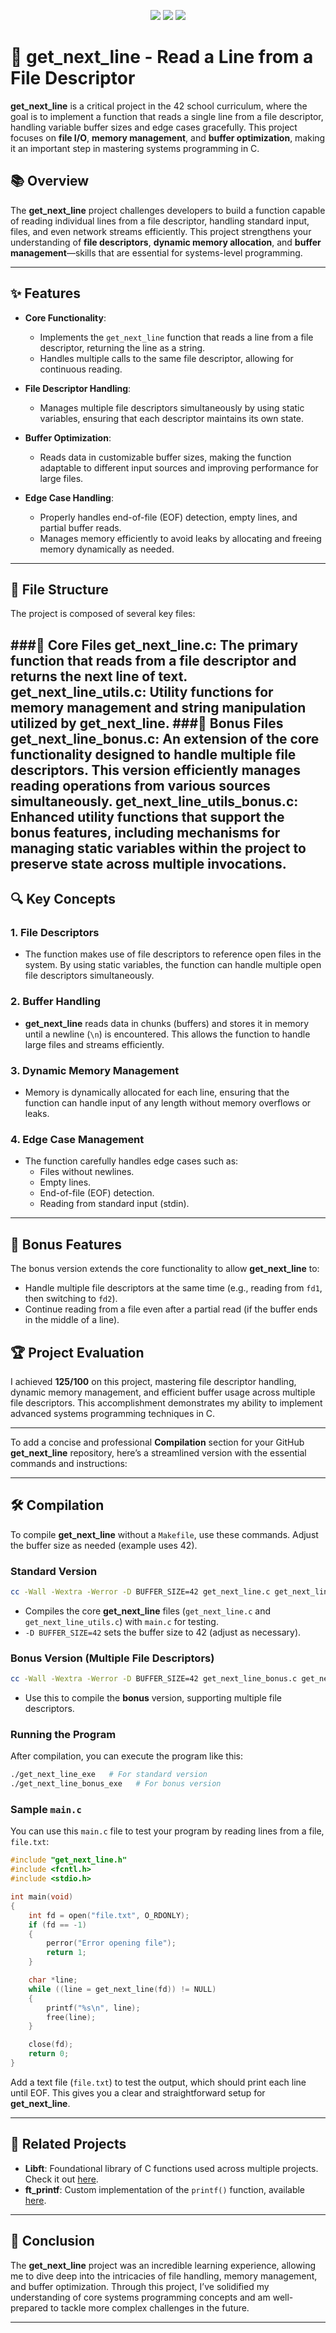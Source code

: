 <p align="center">
   <img src="https://img.shields.io/badge/get_next_line-125%2F100-brightgreen?style=flat-square"/>
   <img src="https://img.shields.io/badge/language-C-blue.svg?style=flat-square"/>
   <img src="https://img.shields.io/badge/file-descriptors-important.svg?style=flat-square"/>
</p>

# 📜 get_next_line - Read a Line from a File Descriptor

**get_next_line** is a critical project in the 42 school curriculum, where the goal is to implement a function that reads a single line from a file descriptor, handling variable buffer sizes and edge cases gracefully. This project focuses on **file I/O**, **memory management**, and **buffer optimization**, making it an important step in mastering systems programming in C.

## 📚 Overview

The **get_next_line** project challenges developers to build a function capable of reading individual lines from a file descriptor, handling standard input, files, and even network streams efficiently. This project strengthens your understanding of **file descriptors**, **dynamic memory allocation**, and **buffer management**—skills that are essential for systems-level programming.

---

## ✨ Features

- **Core Functionality**:
  - Implements the `get_next_line` function that reads a line from a file descriptor, returning the line as a string.
  - Handles multiple calls to the same file descriptor, allowing for continuous reading.
  
- **File Descriptor Handling**:
  - Manages multiple file descriptors simultaneously by using static variables, ensuring that each descriptor maintains its own state.
  
- **Buffer Optimization**:
  - Reads data in customizable buffer sizes, making the function adaptable to different input sources and improving performance for large files.

- **Edge Case Handling**:
  - Properly handles end-of-file (EOF) detection, empty lines, and partial buffer reads.
  - Manages memory efficiently to avoid leaks by allocating and freeing memory dynamically as needed.

---

## 📂 File Structure

The project is composed of several key files:

###📜 Core Files
get_next_line.c: The primary function that reads from a file descriptor and returns the next line of text.
get_next_line_utils.c: Utility functions for memory management and string manipulation utilized by get_next_line.
###📜 Bonus Files
get_next_line_bonus.c: An extension of the core functionality designed to handle multiple file descriptors. This version efficiently manages reading operations from various sources simultaneously.
get_next_line_utils_bonus.c: Enhanced utility functions that support the bonus features, including mechanisms for managing static variables within the project to preserve state across multiple invocations.
---

## 🔍 Key Concepts

### 1. **File Descriptors**
   - The function makes use of file descriptors to reference open files in the system. By using static variables, the function can handle multiple open file descriptors simultaneously.

### 2. **Buffer Handling**
   - **get_next_line** reads data in chunks (buffers) and stores it in memory until a newline (`\n`) is encountered. This allows the function to handle large files and streams efficiently.

### 3. **Dynamic Memory Management**
   - Memory is dynamically allocated for each line, ensuring that the function can handle input of any length without memory overflows or leaks.

### 4. **Edge Case Management**
   - The function carefully handles edge cases such as:
     - Files without newlines.
     - Empty lines.
     - End-of-file (EOF) detection.
     - Reading from standard input (stdin).

---

## 🌟 Bonus Features

The bonus version extends the core functionality to allow **get_next_line** to:

- Handle multiple file descriptors at the same time (e.g., reading from `fd1`, then switching to `fd2`).
- Continue reading from a file even after a partial read (if the buffer ends in the middle of a line).


## 🏆 Project Evaluation

I achieved **125/100** on this project, mastering file descriptor handling, dynamic memory management, and efficient buffer usage across multiple file descriptors. This accomplishment demonstrates my ability to implement advanced systems programming techniques in C.

---

To add a concise and professional **Compilation** section for your GitHub **get_next_line** repository, here’s a streamlined version with the essential commands and instructions:

---

## 🛠️ Compilation

To compile **get_next_line** without a `Makefile`, use these commands. Adjust the buffer size as needed (example uses 42).

### Standard Version

```bash
cc -Wall -Wextra -Werror -D BUFFER_SIZE=42 get_next_line.c get_next_line_utils.c main.c -o get_next_line_exe
```

- Compiles the core **get_next_line** files (`get_next_line.c` and `get_next_line_utils.c`) with `main.c` for testing.
- `-D BUFFER_SIZE=42` sets the buffer size to 42 (adjust as necessary).

### Bonus Version (Multiple File Descriptors)

```bash
cc -Wall -Wextra -Werror -D BUFFER_SIZE=42 get_next_line_bonus.c get_next_line_utils_bonus.c main.c -o get_next_line_bonus_exe
```

- Use this to compile the **bonus** version, supporting multiple file descriptors.

### Running the Program

After compilation, you can execute the program like this:

```bash
./get_next_line_exe   # For standard version
./get_next_line_bonus_exe   # For bonus version
```

### Sample `main.c`

You can use this `main.c` file to test your program by reading lines from a file, `file.txt`:

```c
#include "get_next_line.h"
#include <fcntl.h>
#include <stdio.h>

int main(void)
{
    int fd = open("file.txt", O_RDONLY);
    if (fd == -1)
    {
        perror("Error opening file");
        return 1;
    }

    char *line;
    while ((line = get_next_line(fd)) != NULL)
    {
        printf("%s\n", line);
        free(line);
    }

    close(fd);
    return 0;
}
```

Add a text file (`file.txt`) to test the output, which should print each line until EOF. This gives you a clear and straightforward setup for **get_next_line**.

---
## 🔗 Related Projects

- **Libft**: Foundational library of C functions used across multiple projects. Check it out [here](https://github.com/AhmadHirzallah/Libft).
- **ft_printf**: Custom implementation of the `printf()` function, available [here](https://github.com/AhmadHirzallah/ft_printf).

---


## 🚀 Conclusion

The **get_next_line** project was an incredible learning experience, allowing me to dive deep into the intricacies of file handling, memory management, and buffer optimization. Through this project, I’ve solidified my understanding of core systems programming concepts and am well-prepared to tackle more complex challenges in the future.

---
